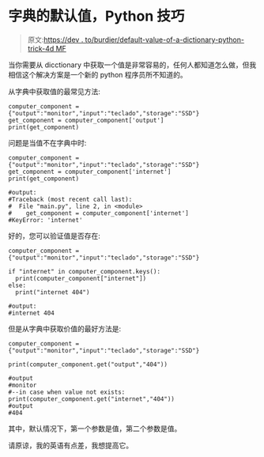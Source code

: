# 字典的默认值，Python 技巧

> 原文:[https://dev . to/burdier/default-value-of-a-dictionary-python-trick-4d MF](https://dev.to/burdier/default-value-of-a-dictionary-python-trick-4dmf)

当你需要从 dicctionary 中获取一个值是非常容易的，任何人都知道怎么做，但我相信这个解决方案是一个新的 python 程序员所不知道的。

从字典中获取值的最常见方法:

```
computer_component = {"output":"monitor","input":"teclado","storage":"SSD"}
get_component = computer_component['output']
print(get_component) 
```

问题是当值不在字典中时:

```
computer_component = {"output":"monitor","input":"teclado","storage":"SSD"}
get_component = computer_component['internet']
print(get_component)

#output:
#Traceback (most recent call last):
#  File "main.py", line 2, in <module>
#    get_component = computer_component['internet']
#KeyError: 'internet' 
```

好的，您可以验证值是否存在:

```
computer_component = {"output":"monitor","input":"teclado","storage":"SSD"}

if "internet" in computer_component.keys():
  print(computer_component["internet"])
else:
  print("internet 404")

#output:
#internet 404 
```

但是从字典中获取价值的最好方法是:

```
computer_component = {"output":"monitor","input":"teclado","storage":"SSD"}

print(computer_component.get("output","404"))

#output
#monitor 
#--in case when value not exists: print(computer_component.get("internet","404"))
#output
#404 
```

其中，默认情况下，第一个参数是值，第二个参数是值。

请原谅，我的英语有点差，我想提高它。